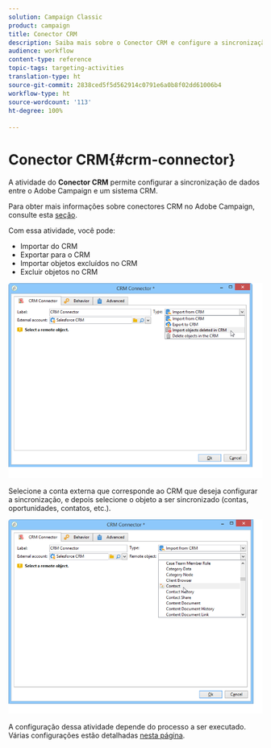 ```yaml
---
solution: Campaign Classic
product: campaign
title: Conector CRM
description: Saiba mais sobre o Conector CRM e configure a sincronização de dados
audience: workflow
content-type: reference
topic-tags: targeting-activities
translation-type: ht
source-git-commit: 2838ced5f5d562914c0791e6a0b8f02dd61006b4
workflow-type: ht
source-wordcount: '113'
ht-degree: 100%

---
```



# Conector CRM{#crm-connector}

A atividade do **Conector CRM** permite configurar a sincronização de dados entre o Adobe Campaign e um sistema CRM.

Para obter mais informações sobre conectores CRM no Adobe Campaign, consulte esta [seção](../../platform/using/crm-connectors.md).

Com essa atividade, você pode:

* Importar do CRM
* Exportar para o CRM
* Importar objetos excluídos no CRM
* Excluir objetos no CRM

![](assets/crm_task_select_op.png)

Selecione a conta externa que corresponde ao CRM que deseja configurar a sincronização, e depois selecione o objeto a ser sincronizado (contas, oportunidades, contatos, etc.).

![](assets/crm_task_select_obj.png)

A configuração dessa atividade depende do processo a ser executado. Várias configurações estão detalhadas [nesta página](../../platform/using/crm-data-sync.md).
